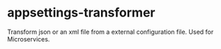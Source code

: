 # appsettings-transformer
Transform json or an xml file from a external configuration file. Used for Microservices.
